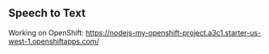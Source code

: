 ## Speech to Text ##
Working on OpenShift: 
https://nodejs-my-openshift-project.a3c1.starter-us-west-1.openshiftapps.com/
